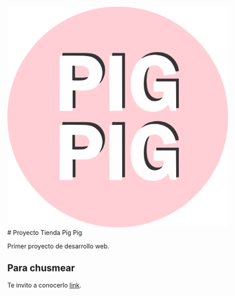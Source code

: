 <img src="images/logo.png" >
# Proyecto Tienda Pig Pig

Primer proyecto de desarrollo web.

## Para chusmear

Te invito a conocerlo  [link](https://paulaallievi.github.io/tiendapigpig/).

